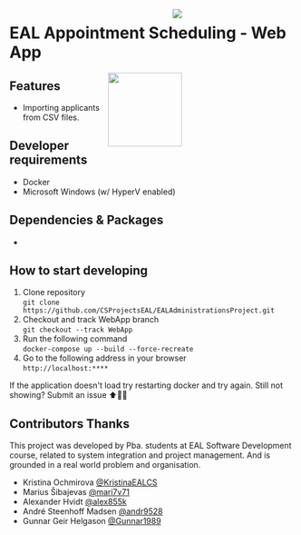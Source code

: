 <img style="margin-right: 200px;float:right;" src="https://img.shields.io/badge/development%20status-active-brightgreen.svg"><div></div>
# EAL Appointment Scheduling - Web App

<img style="margin-right: 200px;float:right;" src="https://octodex.github.com/images/dinotocat.pngf" width="130" align="right">

## Features
- Importing applicants from CSV files.

## Developer requirements
* Docker 
* Microsoft Windows (w/ HyperV enabled)

## Dependencies & Packages
- 

## How to start developing
1. Clone repository <br>
`git clone https://github.com/CSProjectsEAL/EALAdministrationsProject.git`
1. Checkout and track WebApp branch <br>
`git checkout --track WebApp`
1. Run the following command <br>
`docker-compose up --build --force-recreate`
1. Go to the following address in your browser <br>
`http://localhost:****`

If the application doesn't load try restarting docker and try again. Still not showing? Submit an issue ⬆️👍🏻

## Contributors Thanks
This project was developed by Pba. students at EAL Software Development course, related to system integration and project management. And is grounded in a real world problem and organisation.

- Kristina Ochmirova <a href="https://github.com/KristinaEALCS">@KristinaEALCS</a>
- Marius Šibajevas <a href="https://github.com/mari7v71">@mari7v71</a>
- Alexander Hvidt <a href="https://github.com/alex855k">@alex855k</a>
- André Steenhoff Madsen <a href="https://github.com/andr9528">@andr9528</a>
- Gunnar Geir Helgason <a href="https://github.com/Gunnar1989">@Gunnar1989</a> 
